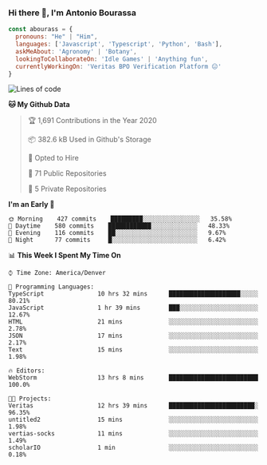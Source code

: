 ### Hi there 👋, I'm Antonio Bourassa

```javascript
const abourass = {
  pronouns: "He" | "Him",
  languages: ['Javascript', 'Typescript', 'Python', 'Bash'],
  askMeAbout: 'Agronomy' | 'Botany',
  lookingToCollaborateOn: 'Idle Games' | 'Anything fun',
  currentlyWorkingOn: 'Veritas BPO Verification Platform 😑'
}
```

<!--START_SECTION:waka-->
![Lines of code](https://img.shields.io/badge/From%20Hello%20World%20I%27ve%20Written-9.6%20million%20lines%20of%20code-blue)

**🐱 My Github Data** 

> 🏆 1,691 Contributions in the Year 2020
 > 
> 📦 382.6 kB Used in Github's Storage 
 > 
> 💼 Opted to Hire
 > 
> 📜 71 Public Repositories
 > 
> 🔑 5 Private Repositories 

**I'm an Early 🐤** 

```text
🌞 Morning    427 commits    █████████░░░░░░░░░░░░░░░░   35.58% 
🌆 Daytime    580 commits    ████████████░░░░░░░░░░░░░   48.33% 
🌃 Evening    116 commits    ██░░░░░░░░░░░░░░░░░░░░░░░   9.67% 
🌙 Night      77 commits     █░░░░░░░░░░░░░░░░░░░░░░░░   6.42%

```


📊 **This Week I Spent My Time On** 

```text
⌚︎ Time Zone: America/Denver

💬 Programming Languages: 
TypeScript               10 hrs 32 mins      ████████████████████░░░░░   80.21% 
JavaScript               1 hr 39 mins        ███░░░░░░░░░░░░░░░░░░░░░░   12.67% 
HTML                     21 mins             ░░░░░░░░░░░░░░░░░░░░░░░░░   2.78% 
JSON                     17 mins             ░░░░░░░░░░░░░░░░░░░░░░░░░   2.17% 
Text                     15 mins             ░░░░░░░░░░░░░░░░░░░░░░░░░   1.98%

🔥 Editors: 
WebStorm                 13 hrs 8 mins       █████████████████████████   100.0%

🐱‍💻 Projects: 
Veritas                  12 hrs 39 mins      ████████████████████████░   96.35% 
untitled2                15 mins             ░░░░░░░░░░░░░░░░░░░░░░░░░   1.98% 
vertias-socks            11 mins             ░░░░░░░░░░░░░░░░░░░░░░░░░   1.49% 
scholarIO                1 min               ░░░░░░░░░░░░░░░░░░░░░░░░░   0.18%

```


<!--END_SECTION:waka-->

<!--
**Abourass/Abourass** is a ✨ _special_ ✨ repository because its `README.md` (this file) appears on your GitHub profile.

Here are some ideas to get you started:

- 🔭 I’m currently working on ...
- 🌱 I’m currently learning ...
- 👯 I’m looking to collaborate on ...
- 🤔 I’m looking for help with ...
- 💬 Ask me about ...
- 📫 How to reach me: ...
- 😄 Pronouns: ...
- ⚡ Fun fact: ...
-->
